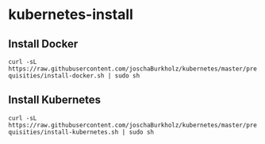 # kubernetes-install

## Install Docker

```curl -sL https://raw.githubusercontent.com/joschaBurkholz/kubernetes/master/prequisities/install-docker.sh | sudo sh```

## Install Kubernetes

`curl -sL https://raw.githubusercontent.com/joschaBurkholz/kubernetes/master/prequisities/install-kubernetes.sh | sudo sh`
